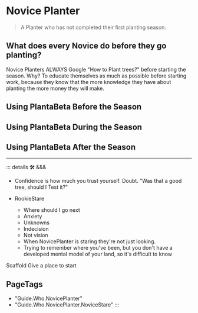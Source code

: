 # Novice Planter

> A Planter who has not completed their first planting season.

## What does every Novice do before they go planting?

Novice Planters ALWAYS Google "How to Plant trees?" before starting the season. Why? To educate themselves as much as possible before starting work, because they know that the more knowledge they have about planting the more money they will make.

## Using PlantaBeta Before the Season

## Using PlantaBeta During the Season

## Using PlantaBeta After the Season

---

<!-- =================================================== -->
<!-- =================================================== -->
<!-- =================================================== -->
<!-- =================================================== -->
<!-- =================================================== -->
::: details 🛠 <dev>&&&</dev>

- Confidence is how much you trust yourself. Doubt. "Was that a good tree, should I Test it?"

- RookieStare
    - Where should I go next
    - Anxiety
    - Unknowns
    - Indecision
    - Not vision
    - When NovicePlanter is staring they're not just looking.
    - Trying to remember where you've been, but you don't have a developed mental model of your land, so it's difficult to know

Scaffold
Give a place to start
<h2>PageTags</h2>

- "Guide.Who.NovicePlanter"
- "Guide.Who.NovicePlanter.NoviceStare"
:::
